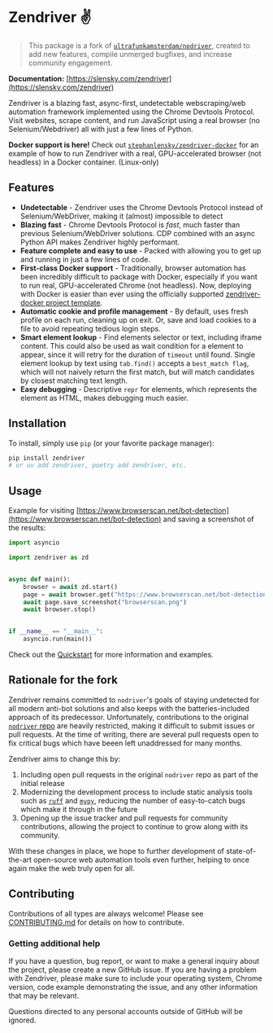 # Zendriver ✌️

> This package is a fork of [`ultrafunkamsterdam/nodriver`](https://github.com/ultrafunkamsterdam/nodriver/), created to add new features, compile unmerged bugfixes, and increase community engagement.

**Documentation:** [https://slensky.com/zendriver](https://slensky.com/zendriver)

Zendriver is a blazing fast, async-first, undetectable webscraping/web automation framework implemented using the Chrome Devtools Protocol. Visit websites, scrape content, and run JavaScript using a real browser (no Selenium/Webdriver) all with just a few lines of Python.

**Docker support is here!** Check out [`stephanlensky/zendriver-docker`](https://github.com/stephanlensky/zendriver-docker) for an example of how to run Zendriver with a real, GPU-accelerated browser (not headless) in a Docker container. (Linux-only)

## Features

- **Undetectable** - Zendriver uses the Chrome Devtools Protocol instead of Selenium/WebDriver, making it (almost) impossible to detect
- **Blazing fast** - Chrome Devtools Protocol is _fast_, much faster than previous Selenium/WebDriver solutions. CDP combined with an async Python API makes Zendriver highly performant.
- **Feature complete and easy to use** - Packed with allowing you to get up and running in just a few lines of code.
- **First-class Docker support** - Traditionally, browser automation has been incredibly difficult to package with Docker, especially if you want to run real, GPU-accelerated Chrome (not headless). Now, deploying with Docker is easier than ever using the officially supported [zendriver-docker project template](https://github.com/stephanlensky/zendriver-docker).
- **Automatic cookie and profile management** - By default, uses fresh profile on each run, cleaning up on exit. Or, save and load cookies to a file to avoid repeating tedious login steps.
- **Smart element lookup** - Find elements selector or text, including iframe content. This could also be used as wait condition for a element to appear, since it will retry for the duration of `timeout` until found. Single element lookup by text using `tab.find()` accepts a `best_match flag`, which will not naively return the first match, but will match candidates by closest matching text length.
- **Easy debugging** - Descriptive `repr` for elements, which represents the element as HTML, makes debugging much easier.

## Installation

To install, simply use `pip` (or your favorite package manager):

```sh
pip install zendriver
# or uv add zendriver, poetry add zendriver, etc.
```

## Usage

Example for visiting [https://www.browserscan.net/bot-detection](https://www.browserscan.net/bot-detection) and saving a screenshot of the results:

```python
import asyncio

import zendriver as zd


async def main():
    browser = await zd.start()
    page = await browser.get("https://www.browserscan.net/bot-detection")
    await page.save_screenshot("browserscan.png")
    await browser.stop()


if __name__ == "__main__":
    asyncio.run(main())
```

Check out the [Quickstart](https://slensky.com/zendriver/quickstart/) for more information and examples.

## Rationale for the fork

Zendriver remains committed to `nodriver`'s goals of staying undetected for all modern anti-bot solutions and also keeps with the batteries-included approach of its predecessor. Unfortunately, contributions to the original [`nodriver` repo](https://github.com/ultrafunkamsterdam/nodriver/) are heavily restricted, making it difficult to submit issues or pull requests. At the time of writing, there are several pull requests open to fix critical bugs which have beeen left unaddressed for many months.

Zendriver aims to change this by:

1. Including open pull requests in the original `nodriver` repo as part of the initial release
2. Modernizing the development process to include static analysis tools such as [`ruff`](https://docs.astral.sh/ruff/) and [`mypy`](https://mypy-lang.org/), reducing the number of easy-to-catch bugs which make it through in the future
3. Opening up the issue tracker and pull requests for community contributions, allowing the project to continue to grow along with its community.

With these changes in place, we hope to further development of state-of-the-art open-source web automation tools even further, helping to once again make the web truly open for all.

## Contributing

Contributions of all types are always welcome! Please see [CONTRIBUTING.md](https://github.com/stephanlensky/zendriver/blob/main/CONTRIBUTING.md) for details on how to contribute.

### Getting additional help

If you have a question, bug report, or want to make a general inquiry about the project, please create a new GitHub issue. If you are having a problem with Zendriver, please make sure to include your operating system, Chrome version, code example demonstrating the issue, and any other information that may be relevant.

Questions directed to any personal accounts outside of GitHub will be ignored.
